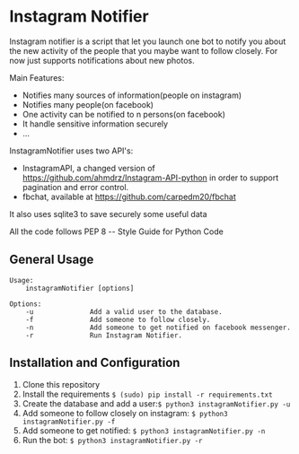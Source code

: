 Instagram Notifier
===================

Instagram notifier is a script that let you launch one bot to notify you about the new activity of the people that 
you maybe want to follow closely.
For now just supports notifications about new photos.

Main Features:
 - Notifies many sources of information(people on instagram)
 - Notifies many people(on facebook)
 - One activity can be notified to n persons(on facebook)
 - It handle sensitive information securely
 - ...
 
InstagramNotifier uses two API's:
 - InstagramAPI, a changed version of https://github.com/ahmdrz/Instagram-API-python in order to support pagination 
 and error control.
 - fbchat, available at https://github.com/carpedm20/fbchat

It also uses sqlite3 to save securely some useful data 

All the code follows PEP 8 -- Style Guide for Python Code

General Usage
-----

    Usage:
        instagramNotifier [options] 

    Options:
        -u              Add a valid user to the database.
        -f              Add someone to follow closely.
        -n              Add someone to get notified on facebook messenger.
        -r              Run Instagram Notifier.
        

## Installation and Configuration ##
1. Clone this repository
2. Install the requirements `$ (sudo) pip install -r requirements.txt`
3. Create the database and add a user:`$ python3 instagramNotifier.py -u`
4. Add someone to follow closely on instagram: `$ python3 instagramNotifier.py -f`
5. Add someone to get notified: `$ python3 instagramNotifier.py -n`
6. Run the bot: `$ python3 instagramNotifier.py -r`
